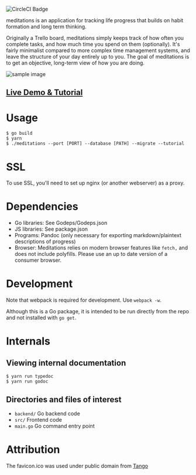 ![CircleCI Badge](https://circleci.com/gh/ioddly/meditations.png?circle-token=:circle-token&style=shield)

meditations is an application for tracking life progress that builds on habit formation and long term thinking.

Originally a Trello board, meditations simply keeps track of how often you complete tasks, and how much time you spend
on them (optionally). It's fairly minimalist compared to more complex time management systems, and leave the structure
of your day entirely up to you. The goal of meditations is to get an objective, long-term view of how you are doing.

![sample image](http://i.imgur.com/msy5Wnc.png)

## [Live Demo & Tutorial](http://meditations.ioddly.com)

# Usage

    $ go build
    $ yarn
    $ ./meditations --port [PORT] --database [PATH] --migrate --tutorial 

# SSL

To use SSL, you'll need to set up nginx (or another webserver) as a proxy. 

# Dependencies

- Go libraries: See Godeps/Godeps.json
- JS libraries: See package.json
- Programs: Pandoc (only necessary for exporting markdown/plaintext descriptions of progress)
- Browser: Meditations relies on modern browser features like `fetch,` and does not include polyfills. Please use an up to date version of a consumer browser.

# Development

Note that webpack is required for development. Use `webpack -w`.

Although this is a Go package, it is intended to be run directly from the repo and not installed with `go get`.

# Internals

## Viewing internal documentation

    $ yarn run typedoc
    $ yarn run godoc

## Directories and files of interest

- `backend/` Go backend code
- `src/` Frontend code
- `main.go` Go command entry point

# Attribution

The favicon.ico was used under public domain from [Tango](http://tango.freedesktop.org)
